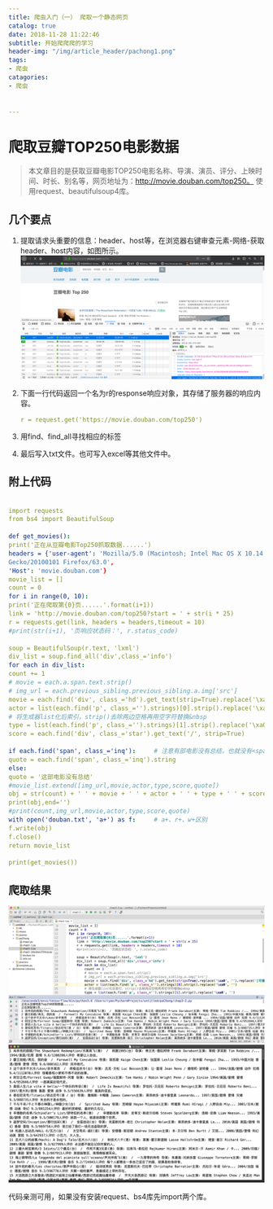```yaml
---
title: 爬虫入门（一） 爬取一个静态网页
catalog: true
date: 2018-11-28 11:22:46
subtitle: 开始爬爬爬的学习
header-img: "/img/article_header/pachong1.png"
tags:
- 爬虫
catagories:
- 爬虫


---
```


# 爬取豆瓣TOP250电影数据
> 本文章目的是获取豆瓣电影TOP250电影名称、导演、演员、评分、上映时间、时长、别名等，网页地址为：http://movie.douban.com/top250。 使用request、beautifulsoup4库。

## 几个要点
1. 提取请求头重要的信息：header、host等，在浏览器右键审查元素-网络-获取header、host内容，如图所示。
   ![header](/img/article/header.png)

2. 下面一行代码返回一个名为r的response响应对象，其存储了服务器的响应内容。
   ```yml
   r = request.get('https://movie.douban.com/top250')
   ```
   
3. 用find、find_all寻找相应的标签

4. 最后写入txt文件。也可写入excel等其他文件中。

## 附上代码
```yml

import requests
from bs4 import BeautifulSoup

def get_movies():
print('正在从豆瓣电影Top250抓取数据......')
headers = {'user-agent': 'Mozilla/5.0 (Macintosh; Intel Mac OS X 10.14; rv:63.0)\
Gecko/20100101 Firefox/63.0',
'Host': 'movie.douban.com'}
movie_list = []
count = 0
for i in range(0, 10):
print('正在爬取第{0}页......'.format(i+1))
link = 'http://movie.douban.com/top250?start = ' + str(i * 25)
r = requests.get(link, headers = headers,timeout = 10)
#print(str(i+1), '页响应状态码：', r.status_code)

soup = BeautifulSoup(r.text, 'lxml')
div_list = soup.find_all('div',class_='info')
for each in div_list:
count += 1
# movie = each.a.span.text.strip()
# img_url = each.previous_sibling.previous_sibling.a.img['src']
movie = each.find('div', class_='hd').get_text(strip=True).replace('\xa0', '').replace('[可播放]', '')
actor = list(each.find('p', class_='').strings)[0].strip().replace('\xa0', '')
# 将生成器list化后索引，strip()去除两边空格再用空字符替换&nbsp
type = list(each.find('p', class_='').strings)[1].strip().replace('\xa0', '')
score = each.find('div', class_='star').get_text('/', strip=True)

if each.find('span', class_='inq'):     # 注意有部电影没有总结，也就没有<span class="inq">标签这里用if检测一下防止None使用string方法报错
quote = each.find('span', class_='inq').string
else:
quote = '这部电影没有总结'
#movie_list.extend([img_url,movie,actor,type,score,quote])
obj = str(count) + ' ' + movie + ' ' + actor + ' ' + type + ' ' + score + ' ' + quote + '\n'
print(obj,end='')
#print(count,img_url,movie,actor,type,score,quote)
with open('douban.txt', 'a+') as f:     # a+、r+、w+区别
f.write(obj)
f.close()
return movie_list

print(get_movies())

```

## 爬取结果

![result1](/img/article/result1.png)
![result2](/img/article/result2.png)

代码亲测可用，如果没有安装request、bs4库先import两个库。



















